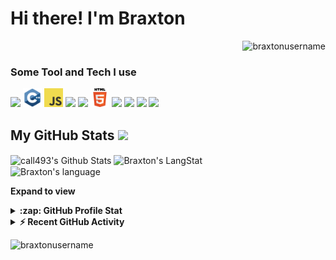 # Hi there! I'm Braxton

<!-- Profile Views -->
<p align="right"> <img src="https://komarev.com/ghpvc/?username=braxtonusername&label=Profile%20views&color=0e75b6&style=flat" alt="braxtonusername" />
</p>

### Some Tool and Tech I use
<code><img height="30" src="https://avatars0.githubusercontent.com/u/1525981?s=200&v=4"></code>
<code><img height="30" src="https://raw.githubusercontent.com/github/explore/80688e429a7d4ef2fca1e82350fe8e3517d3494d/topics/cpp/cpp.png"></code>
<code><img height="30" src="https://raw.githubusercontent.com/github/explore/80688e429a7d4ef2fca1e82350fe8e3517d3494d/topics/javascript/javascript.png"></code>
<code><img height="30" src="https://avatars3.githubusercontent.com/u/9950313?s=200&v=4"></code>
  <code><img height="30" src="https://avatars1.githubusercontent.com/u/45120?s=200&v=4"></code>
<code><img height="30" src="https://raw.githubusercontent.com/github/explore/80688e429a7d4ef2fca1e82350fe8e3517d3494d/topics/html/html.png"></code>
<code><img height="30" src="https://avatars1.githubusercontent.com/u/1517864?s=200&v=4"></code>
<code><img height="30" src="https://avatars1.githubusercontent.com/u/2918581?s=200&v=4"></code>
<code><img height="30" src="https://avatars3.githubusercontent.com/u/18133?s=200&v=4"></code>
<code><img height="30" src="https://avatars1.githubusercontent.com/u/5009934?s=200&v=4"></code>

<!-- About section: END -->

<!-- GitHub section -->
## My GitHub Stats <img src = "https://i.pinimg.com/originals/65/c4/f4/65c4f452571be1261e9c623f7da488ac.gif" width = 35px> 

<div>
  <img align="center" src="https://github-readme-stats.vercel.app/api?username=call493&include_all_commits=true&count_private=true&show_icons=true&line_height=20&title_color=7A7ADB&icon_color=2234AE&text_color=D3D3D3&bg_color=0,000000,130F40" alt="call493's Github Stats"/>
   <img align="center" src="https://github-readme-streak-stats.herokuapp.com/?user=call493" alt="Braxton's LangStat" /> <br>
  <img align="center" src="https://github-readme-stats.vercel.app/api/top-langs?username=call493&langs_count=10&show_icons=true&locale=en&layout=compact&theme=light" alt="Braxton's language" height="192px"  width="500px"/>
</div>

**Expand to view**
<details>
  <summary><b>:zap: GitHub Profile Stat</b></summary>
  <img src="https://github-readme-stats.anuraghazra1.vercel.app/api?username=call493&show_icons=true" />
</details>
<details>
  <summary><b>⚡ Recent GitHub Activity</b></summary>
  <br/>
   <a href="https://github.com/call493/"><img alt="Braxton's Activity Graph" src="https://activity-graph.herokuapp.com/graph?username=call4&custom_title=Braxton's%20Contribution%20Graph&theme=react-dark" /></a>
  <br/>
</details>

<!-- GitHub section: END -->

<!-- Profile Views -->
<p align="left"> <img src="https://komarev.com/ghpvc/?username=braxtonusername&label=Profile%20views&color=0e75b6&style=flat" alt="braxtonusername" />
</p>

<!-- THE END -->
